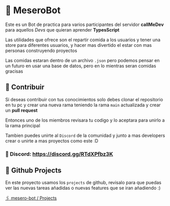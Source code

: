 # 🤖 MeseroBot

Este es un Bot de practica para varios participantes del servidor **callMeDev** para aquellos _Devs_ que quieran aprender **TypesScript**

Las utilidades que ofrece son el repartir comida a los usuarios y tener una store para diferentes usuarios, y hacer mas divertido el estar con mas personas construyendo proyectos

Las comidas estaran dentro de un archivo `.json` pero podemos pensar en un futuro en usar una base de datos, pero en lo mientras seran comidas gracisas

## 📌 Contribuir

Si deseas contribuir con tus conocimientos solo debes clonar el repositorio en tu pc y crear una nueva rama teniendo la rama `main` actualizada y crear un **pull request**

Entonces uno de los miembros revisara tu codigo y lo aceptara para unirlo a la rama principal

Tambien puedes unirte al `Discord` de la comunidad y junto a mas developers crear o unirte a mas proyectos como este :D

### 🚀 Discord: https://discord.gg/RTdXPfbz3K

## 📑 Github Projects

En este proyecto usamos los `projects` de github, revisalo para que puedas ver las nuevas tareas añadidas o nuevas features que se iran añadiendo :)

[🖇 mesero-bot / Projects](https://github.com/callMe-Dev/mesero-bot/projects)
